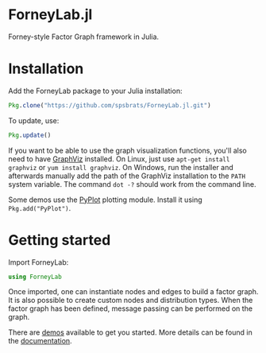 ForneyLab.jl
============

Forney-style Factor Graph framework in Julia.

Installation
============

Add the ForneyLab package to your Julia installation:
```jl
Pkg.clone("https://github.com/spsbrats/ForneyLab.jl.git")
```
To update, use:
```jl
Pkg.update()
```
If you want to be able to use the graph visualization functions, you'll also need to have [GraphViz](http://www.graphviz.org/) installed. On Linux, just use `apt-get install graphviz` or `yum install graphviz`. On Windows, run the installer and afterwards manually add the path of the GraphViz installation to the `PATH` system variable. The command `dot -?` should work from the command line.

Some demos use the [PyPlot](https://github.com/stevengj/PyPlot.jl) plotting module. Install it using `Pkg.add("PyPlot")`.

Getting started
===============

Import ForneyLab:
```jl
using ForneyLab
```
Once imported, one can instantiate nodes and edges to build a factor graph. It is also possible to create custom nodes and distribution types. When the factor graph has been defined, message passing can be performed on the graph. 

There are [demos](https://github.com/spsbrats/ForneyLab.jl/wiki/ForneyLab-demos) available to get you started. 
More details can be found in the [documentation](http://spsbrats.github.io/ForneyLab/documentation/).

